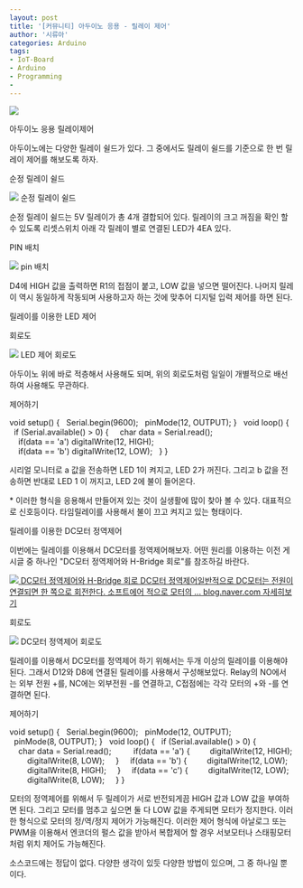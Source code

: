 ```yaml
---
layout: post
title: '[커뮤니티] 아두이노 응용 - 릴레이 제어'
author: '시류아'
categories: Arduino
tags:
- IoT-Board
- Arduino
- Programming
-
---
```



<script> location.href='https://cafe.naver.com/develoid/776076' ; </script>

<p>
 <p>
  <img src="https://dthumb-phinf.pstatic.net/?src=%22http%3A%2F%2Fblogfiles.naver.net%2FMjAxNzAxMTlfMjg3%2FMDAxNDg0ODMwMjU0ODIz.N39JJngmYAdobFMDJpbMhYAiivbHGCPPPsK4ckjp6_sg.epHPb2F8f9SyAzwrneWG4jvXFEXTRmDCP3HWq46yd_sg.JPEG.searphiel9%2Farduino_logo.jpg%22&amp;type=cafe_wa740">
 </p>

</p>

<p>
 <p>
  <p>
   아두이노 응용
   릴레이제어
  </p>

 </p>

</p>

<p>
 <p>아두이노에는 다양한 릴레이 쉴드가 있다. 그 중에서도 릴레이 쉴드를 기준으로 한 번 릴레이 제어를 해보도록 하자.</p>

</p>

<p>
 <p>
  <p></p>

 </p>

</p>

<p>
 <p>
  <p>
   순정 릴레이 쉴드
  </p>

 </p>

</p>

<p>
 <p>
  <img src="https://dthumb-phinf.pstatic.net/?src=%22http%3A%2F%2Fblogfiles.naver.net%2FMjAxNzAxMTlfMTg2%2FMDAxNDg0ODMwNTcxODI3.fYHFoX3EWGc3QgOvbfXF6nfliKXWXx7AWvc8QxWRVT8g.JwpV36rNwB2mtM4NWzbLPn1qbDkbK2xUcb2scBTwKe8g.PNG.searphiel9%2F1.png%22&amp;type=cafe_wa740">
  순정 릴레이 쉴드
 </p>

</p>

<p>
 <p>순정 릴레이 쉴드는 5V 릴레이가 총 4개 결합되어 있다. 릴레이의 크고 꺼짐을 확인 할 수 있도록 리셋스위치 아래 각 릴레이 별로 연결된 LED가 4EA 있다.</p>

</p>

<p>
 <p>
  <p>
   PIN 배치
  </p>

 </p>

</p>

<p>
 <p>
  <img src="https://dthumb-phinf.pstatic.net/?src=%22http%3A%2F%2Fblogfiles.naver.net%2FMjAxNzAxMTlfMzQg%2FMDAxNDg0ODMwNzkwOTM2.9Sh5iNknq04zvlvXcRjLf4dEgIdq1-CKL6fbYPTjBAkg.sC1urw89T9uc2yKs4dH3pV7X00iuqQDvCnjEuhOnog8g.PNG.searphiel9%2F4.PNG%22&amp;type=cafe_wa740">
  pin 배치
 </p>

</p>

<p>
 <p>D4에 HIGH 값을 출력하면 R1의 접점이 붙고, LOW 값을 넣으면 떨어진다. 나머지 릴레이 역시 동일하게 작동되며 사용하고자 하는 것에 맞추어 디지털 입력 제어를 하면 된다.</p>

</p>

<p>
 <p>
  <p></p>

 </p>

</p>

<p>
 <p>
  <p>
   릴레이를 이용한 LED 제어
  </p>

 </p>

</p>

<p>
 <p>
  <p>
   회로도
  </p>

 </p>

</p>

<p>
 <p>
  <img src="https://dthumb-phinf.pstatic.net/?src=%22http%3A%2F%2Fblogfiles.naver.net%2FMjAxNzAxMTlfMjEx%2FMDAxNDg0ODMwOTkzMTYy.YI9Y7II4iUOGNfvx3MfnjznjKC-eRV2TVRI4Pm33TL0g.-dldip4ANWvJMe9SkVWbWFhtZOiQNE26Nh31ZcCyXWkg.PNG.searphiel9%2F2.png%22&amp;type=cafe_wa740">
  LED 제어 회로도
 </p>

</p>

<p>
 <p>아두이노 위에 바로 적층해서 사용해도 되며, 위의 회로도처럼 일일이 개별적으로 배선하여 사용해도 무관하다.</p>

</p>

<p>
 <p>
  <p>
   제어하기
  </p>

 </p>

</p>

<p>
 <p>
  <p>
   void&nbsp;setup()&nbsp;{
   &nbsp;&nbsp;Serial.begin(9600);
   &nbsp;&nbsp;pinMode(12,&nbsp;OUTPUT);
   }
   &nbsp;
   void&nbsp;loop()&nbsp;{
   &nbsp;&nbsp;if&nbsp;(Serial.available()&nbsp;&gt;&nbsp;0)&nbsp;{
   &nbsp;&nbsp;&nbsp;&nbsp;char&nbsp;data&nbsp;=&nbsp;Serial.read();
   &nbsp;&nbsp;&nbsp;&nbsp;
   &nbsp;&nbsp;&nbsp;&nbsp;if(data&nbsp;==&nbsp;'a')&nbsp;digitalWrite(12,&nbsp;HIGH);
   &nbsp;&nbsp;&nbsp;&nbsp;if(data&nbsp;==&nbsp;'b')&nbsp;digitalWrite(12,&nbsp;LOW);
   &nbsp;&nbsp;}
   }
  </p>

 </p>

</p>

<p>
 <p>시리얼 모니터로 a 값을 전송하면 LED 1이 켜지고, LED 2가 꺼진다. 그리고 b 값을 전송하면 반대로 LED 1 이 꺼지고, LED 2에 불이 들어온다.</p>

</p>

<p>
 <p>* 이러한 형식을 응용해서 만들어져 있는 것이 실생활에 많이 찾아 볼 수 있다. 대표적으로 신호등이다. 타임릴레이를 사용해서 불이 끄고 켜지고 있는 형태이다.</p>

</p>

<p>
 <p>
  <p></p>

 </p>

</p>

<p>
 <p>
  <p>
   릴레이를 이용한 DC모터 정역제어
  </p>

 </p>

</p>

<p>
 <p>이번에는 릴레이를 이용해서 DC모터를 정역제어해보자. 어떤 원리를 이용하는 이전 게시글 중 하나인 "DC모터 정역제어와 H-Bridge 회로"를 참조하길 바란다.</p>

</p>

<p>
 <a href="http://blog.naver.com/searphiel9/220915484692">   <img src="https://dthumb-phinf.pstatic.net/?src=%22http%3A%2F%2Fdthumb.phinf.naver.net%2F%3Fsrc%3D%2522http%253A%252F%252Fblogthumb2.naver.net%252FMjAxNzAxMTlfMjQ4%252FMDAxNDg0ODMwMDM3ODAz.Ogd8p58ni1rkeldo_DSmEZciYxJp_d7GL0PBPMmMkwog.jNqTV6cMOZ8Rr-3eo6NUrmeosZr7FlGrWesufjau0RAg.PNG.searphiel9%252F3.png%253Ftype%253Dw2%2522%26amp%3Btype%3Dff500_300%22&amp;type=cafe_wa740">   DC모터 정역제어와 H-Bridge 회로 DC모터 정역제어일반적으로 DC모터는 전원이 연결되면 한 쪽으로 회전한다. 소프트에어 적으로 모터의 ... blog.naver.com    자세히보기 </a>
</p>

<p>
 <p>
  <p>
   회로도
  </p>

 </p>

</p>

<p>
 <p>
  <img src="https://dthumb-phinf.pstatic.net/?src=%22http%3A%2F%2Fblogfiles.naver.net%2FMjAxNzAxMTlfMTcz%2FMDAxNDg0ODMxMzA4MTYw.b_zJIilChw6KxSd7CVtmbRAUqtTc0eklgvOSDV-Mln0g.u8uUbc4xBsKJLHsq7TT8bxbcy7Prq0tKu2c_GLcUoDkg.PNG.searphiel9%2F3.png%22&amp;type=cafe_wa740">
  DC모터 정역제어 회로도
 </p>

</p>

<p>
 <p>릴레이를 이용해서 DC모터를 정역제어 하기 위해서는 두개 이상의 릴레이를 이용해야된다. 그래서 D12와 D8에 연결된 릴레이를 사용해서 구성해보았다. Relay의 NO에서는 외부 전원 +를, NC에는 외부전원 -를 연결하고, C접점에는 각각 모터의 +와 -를 연결하면 된다.</p>

</p>

<p>
 <p>
  <p>
   제어하기
  </p>

 </p>

</p>

<p>
 <p>
  <p>
   void&nbsp;setup()&nbsp;{
   &nbsp;&nbsp;Serial.begin(9600);
   &nbsp;&nbsp;pinMode(12,&nbsp;OUTPUT);
   &nbsp;&nbsp;pinMode(8,&nbsp;OUTPUT);
   }
   &nbsp;
   void&nbsp;loop()&nbsp;{
   &nbsp;&nbsp;if&nbsp;(Serial.available()&nbsp;&gt;&nbsp;0)&nbsp;{
   &nbsp;&nbsp;&nbsp;&nbsp;char&nbsp;data&nbsp;=&nbsp;Serial.read();
   &nbsp;&nbsp;&nbsp;&nbsp;
   &nbsp;&nbsp;&nbsp;&nbsp;if(data&nbsp;==&nbsp;'a')&nbsp;{
   &nbsp;&nbsp;&nbsp;&nbsp;&nbsp;&nbsp;&nbsp;&nbsp;digitalWrite(12,&nbsp;HIGH);
   &nbsp;&nbsp;&nbsp;&nbsp;&nbsp;&nbsp;&nbsp;&nbsp;digitalWrite(8,&nbsp;LOW);
   &nbsp;&nbsp;&nbsp;&nbsp;}
   &nbsp;&nbsp;&nbsp;&nbsp;if(data&nbsp;==&nbsp;'b')&nbsp;{
   &nbsp;&nbsp;&nbsp;&nbsp;&nbsp;&nbsp;&nbsp;&nbsp;digitalWrite(12,&nbsp;LOW);
   &nbsp;&nbsp;&nbsp;&nbsp;&nbsp;&nbsp;&nbsp;&nbsp;digitalWrite(8,&nbsp;HIGH);
   &nbsp;&nbsp;&nbsp;&nbsp;}
   &nbsp;&nbsp;&nbsp;&nbsp;if(data&nbsp;==&nbsp;'c')&nbsp;{
   &nbsp;&nbsp;&nbsp;&nbsp;&nbsp;&nbsp;&nbsp;&nbsp;digitalWrite(12,&nbsp;LOW);
   &nbsp;&nbsp;&nbsp;&nbsp;&nbsp;&nbsp;&nbsp;&nbsp;digitalWrite(8,&nbsp;LOW);
   &nbsp;&nbsp;&nbsp;&nbsp;}
   }
  </p>

 </p>

</p>

<p>
 <p>모터의 정역제어를 위해서 두 릴레이가 서로 반전되게끔 HIGH 값과 LOW 값을 부여하면 된다. 그리고 모터를 멈추고 싶으면 둘 다 LOW 값을 주게되면 모터가 정지한다. 이러한 형식으로 모터의 정/역/정지 제어가 가능해진다. 이러한 제어 형식에 아날로그 또는 PWM을 이용해서 엔코더의 펄스 값을 받아서 복합제어 할 경우 서보모터나 스태핑모터처럼 위치 제어도 가능해진다.</p>

</p>

<p>
 <p>
  <p></p>

 </p>

</p>

<p>
 <p>소스코드에는 정답이 없다. 다양한 생각이 있듯 다양한 방법이 있으며, 그 중 하나일 뿐이다.</p>

</p>
